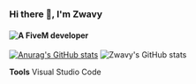 ### Hi there 👋, **I'm Zwavy**
#### ![A FiveM developer](https://cdn.discordapp.com/attachments/1089834049805221922/1094059802491105330/static.png)

[![Anurag's GitHub stats](https://github-readme-stats.vercel.app/api?username=zwavyscripts)](https://github.com/anuraghazra/github-readme-stats)
![Zwavy's GitHub stats](https://github-readme-stats.vercel.app/api?username=zwavyscrtipts&show_icons=true&theme=radical)


**Tools**
Visual Studio Code

